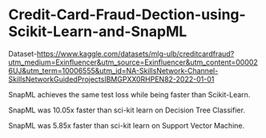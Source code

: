 # Credit-Card-Fraud-Dection-using-Scikit-Learn-and-SnapML
Dataset-https://www.kaggle.com/datasets/mlg-ulb/creditcardfraud?utm_medium=Exinfluencer&utm_source=Exinfluencer&utm_content=000026UJ&utm_term=10006555&utm_id=NA-SkillsNetwork-Channel-SkillsNetworkGuidedProjectsIBMGPXX0RHPEN82-2022-01-01

SnapML achieves the same test loss while being faster than Scikit-Learn.

SnapML was 10.05x faster than sci-kit learn on Decision Tree Classifier.

SnapML was 5.85x faster than sci-kit learn on Support Vector Machine.
